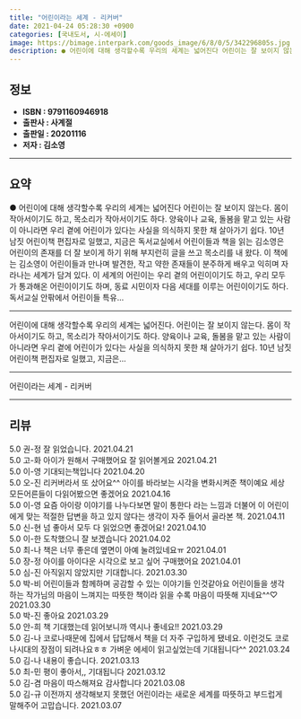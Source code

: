 ```yaml
---
title: "어린이라는 세계 - 리커버"
date: 2021-04-24 05:28:30 +0900
categories: [국내도서, 시-에세이]
image: https://bimage.interpark.com/goods_image/6/8/0/5/342296805s.jpg
description: ● 어린이에 대해 생각할수록 우리의 세계는 넓어진다 어린이는 잘 보이지 않는다. 몸이 작아서이기도 하고, 목소리가 작아서이기도 하다. 양육이나 교육, 돌봄을 맡고 있는 사람이 아니라면 우리 곁에 어린이가 있다는 사실을 의식하지 못한 채 살아가기 쉽다. 10년 남짓 어린이책 편집자로 일
---
```


## **정보**

- **ISBN : 9791160946918**
- **출판사 : 사계절**
- **출판일 : 20201116**
- **저자 : 김소영**

------



## **요약**

●  어린이에 대해 생각할수록 우리의 세계는 넓어진다 어린이는 잘 보이지 않는다. 몸이 작아서이기도 하고, 목소리가 작아서이기도 하다. 양육이나 교육, 돌봄을 맡고 있는 사람이 아니라면 우리 곁에 어린이가 있다는 사실을 의식하지 못한 채 살아가기 쉽다. 10년 남짓 어린이책 편집자로 일했고, 지금은 독서교실에서 어린이들과 책을 읽는 김소영은 어린이의 존재를 더 잘 보이게 하기 위해 부지런히 글을 쓰고 목소리를 내 왔다. 이 책에는 김소영이 어린이들과 만나며 발견한, 작고 약한 존재들이 분주하게 배우고 익히며 자라나는 세계가 담겨 있다. 이 세계의 어린이는 우리 곁의 어린이이기도 하고, 우리 모두가 통과해온 어린이이기도 하며, 동료 시민이자 다음 세대를 이루는 어린이이기도 하다. 독서교실 안팎에서 어린이들 특유...

------

어린이에 대해 생각할수록 우리의 세계는 넓어진다. 어린이는 잘 보이지 않는다. 몸이 작아서이기도 하고, 목소리가 작아서이기도 하다. 양육이나 교육, 돌봄을 맡고 있는 사람이 아니라면 우리 곁에 어린이가 있다는 사실을 의식하지 못한 채 살아가기 쉽다. 10년 남짓 어린이책 편집자로 일했고, 지금은... 

------


어린이라는 세계 - 리커버 

------


## **리뷰** 

5.0 권-정 잘 읽었습니다.  2021.04.21 <br/>5.0 고-화 아이가 원해서 구매했어요 잘 읽어볼게요 2021.04.21 <br/>5.0 이-영 기대되는책입니다 2021.04.20 <br/>5.0 오-진 리커버라서 또 샀어요^^ 아이를 바라보는 시각을 변화시켜준 책이예요 세상모든어른들이 다읽어봤으면 좋겠어요 2021.04.16 <br/>5.0 이-영 요즘 아이랑 이야기를 나누다보면 말이 통한다 라는 느낌과 더불어 이 어린이에게 맞는 적절한 답변을 하고 있지 않다는 생각이 자주 들어서 골라본 책.  2021.04.11 <br/>5.0 신-현 넘 좋아서 모두 다 읽었으면 좋겠어요!  2021.04.10 <br/>5.0 이-한 도착했으니 잘 보겠습니다 2021.04.02 <br/>5.0 최-나 책은 너무 좋은데
옆면이 아예 눌려있네요ㅠ 2021.04.01 <br/>5.0 장-정 아이를 아이다운 시각으로 보고 싶어 구매했어요 2021.04.01 <br/>5.0 심-진 아직읽지 않았지만 기대합니다.  2021.03.30 <br/>5.0 박-비 어린이들과 함께하며 공감할 수 있는 이야기들 인것같아요 어린이들을 생각하는 작가님의 마음이 느껴지는 따뜻한 책이라 읽을 수록 마음이 따뜻해 지네요^^♡  2021.03.30 <br/>5.0 박-진 좋아요 2021.03.29 <br/>5.0 안-희 책 기대했는데 읽어보니까 역시나 좋네요!! 2021.03.29 <br/>5.0 김-나 코로나때문에 집에서 답답해서 책을 더 자주 구입하게 됐네요. 이런것도 코로나시대의 장점이 되려나요ㅎㅎ 가벼운 에세이 읽고싶었는데 기대됩니다^^ 2021.03.24 <br/>5.0 김-나 내용이 좋습니다. 2021.03.13 <br/>5.0 최-민 평이 좋아서,, 기대됩니다 2021.03.12 <br/>5.0 김-겸 마음이 따스해져요 감사합니다 2021.03.08 <br/>5.0 김-규 이전까지 생각해보지 못했던 어린이라는 새로운 세계를 따뜻하고 부드럽게 말해주어 고맙습니다.  2021.03.07 <br/>